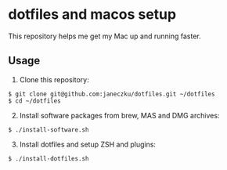 # dotfiles and macos setup

This repository helps me get my Mac up and running faster.

## Usage

1. Clone this repository:

```
$ git clone git@github.com:janeczku/dotfiles.git ~/dotfiles
$ cd ~/dotfiles
```    

2. Install software packages from brew, MAS and DMG archives:

```
$ ./install-software.sh
```    

3. Install dotfiles and setup ZSH and plugins:

```
$ ./install-dotfiles.sh
```  

